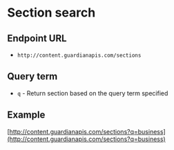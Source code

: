 Section search
=======

## Endpoint URL
* `http://content.guardianapis.com/sections`

## Query term
* `q` - Return section based on the query term specified

## Example
[http://content.guardianapis.com/sections?q=business](http://content.guardianapis.com/sections?q=business)

